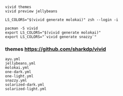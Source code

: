 
    vivid themes
    vivid preview jellybeans

    LS_COLORS="$(vivid generate molokai)" zsh --login -i

    pacman -S vivid
    export LS_COLORS="$(vivid generate molokai)"
    export LS_COLORS="`vivid generate snazzy`" 

### themes https://github.com/sharkdp/vivid

    ayu.yml
    jellybeans.yml
    molokai.yml
    one-dark.yml
    one-light.yml
    snazzy.yml
    solarized-dark.yml
    solarized-light.yml

